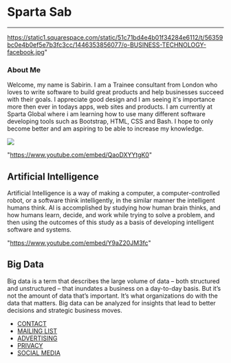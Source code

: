

# Sparta Sab

* * *


https://static1.squarespace.com/static/51c71bd4e4b01f34284e6112/t/56359bc0e4b0ef5e7b3fc3cc/1446353856077/o-BUSINESS-TECHNOLOGY-facebook.jpg"

### About Me


Welcome, my name is Sabirin. I am a Trainee consultant from London who loves to write software to build great products and help businesses succeed with their goals. I appreciate good design and I am seeing it's importance more then ever in todays apps, web sites and products. I am currently at Sparta Global where i am learning how to use many different software developing tools such as Bootstrap, HTML, CSS and Bash. I hope to only become better and am aspiring to be able to increase my knowledge.

![](https://s-media-cache-ak0.pinimg.com/736x/67/86/db/6786db5bcb0d49c7ce276ddddef05289--hijab-niqab-islamic-art.jpg)



"https://www.youtube.com/embed/QaoDXYYtgK0" 


## Artificial Intelligence

Artificial Intelligence is a way of making a computer, a computer-controlled robot, or a software think intelligently, in the similar manner the intelligent humans think. AI is accomplished by studying how human brain thinks, and how humans learn, decide, and work while trying to solve a problem, and then using the outcomes of this study as a basis of developing intelligent software and systems.


"https://www.youtube.com/embed/Y9aZ20JM3fc" 



## Big Data

Big data is a term that describes the large volume of data – both structured and unstructured – that inundates a business on a day-to-day basis. But it’s not the amount of data that’s important. It’s what organizations do with the data that matters. Big data can be analyzed for insights that lead to better decisions and strategic business moves.


<footer>



*   [CONTACT](#)
*   [MAILING LIST](#)
*   [ADVERTISING](#)
*   [PRIVACY](#)
*   [SOCIAL MEDIA](#)


</footer>
